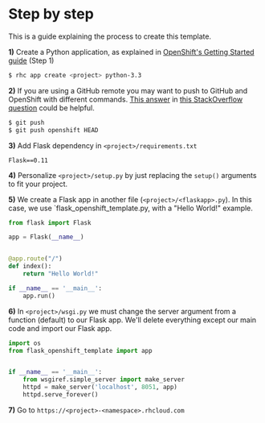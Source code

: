 # Step by step

This is a guide explaining the process to create this template.

**1)** Create a Python application, as explained in [OpenShift's Getting Started guide](https://developers.openshift.com/languages/python/getting-started.html) (Step 1)

```bash
$ rhc app create <project> python-3.3
```

**2)** If you are using a GitHub remote you may want to push to GitHub and OpenShift with different commands. [This answer](http://stackoverflow.com/a/12669112/3281097) in [this StackOverflow question](http://stackoverflow.com/q/12657168/3281097) could be helpful.

```bash
$ git push
$ git push openshift HEAD
``` 

**3)** Add Flask dependency in `<project>/requirements.txt`

```
Flask==0.11
```


**4)** Personalize `<project>/setup.py` by just replacing the `setup()` arguments to fit your project.

**5)** We create a Flask app in another file (`<project>/<flaskapp>.py`). In this case, we use `flask_openshift_template.py, with a "Hello World!" example.

```python
from flask import Flask

app = Flask(__name__)


@app.route("/")
def index():
    return "Hello World!"

if __name__ == '__main__':
    app.run()
```

**6)** In `<project>/wsgi.py` we must change the server argument from a function (default) to our Flask app. We'll delete everything except our main code and import our Flask app.

```python
import os
from flask_openshift_template import app


if __name__ == '__main__':
    from wsgiref.simple_server import make_server
    httpd = make_server('localhost', 8051, app)
    httpd.serve_forever()
```

**7)** Go to `https://<project>-<namespace>.rhcloud.com`